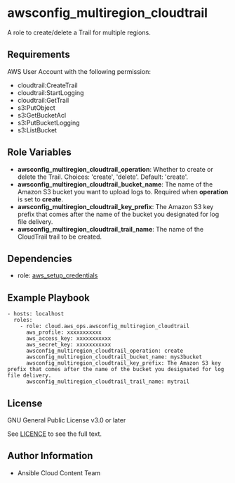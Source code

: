awsconfig_multiregion_cloudtrail
==================

A role to create/delete a Trail for multiple regions.

Requirements
------------

AWS User Account with the following permission:

* cloudtrail:CreateTrail
* cloudtrail:StartLogging
* cloudtrail:GetTrail
* s3:PutObject
* s3:GetBucketAcl
* s3:PutBucketLogging
* s3:ListBucket

Role Variables
--------------

* **awsconfig_multiregion_cloudtrail_operation**: Whether to create or delete the Trail. Choices: 'create', 'delete'. Default: 'create'.
* **awsconfig_multiregion_cloudtrail_bucket_name**: The name of the Amazon S3 bucket you want to upload logs to. Required when **operation** is set to **create**.
* **awsconfig_multiregion_cloudtrail_key_prefix**: The Amazon S3 key prefix that comes after the name of the bucket you designated for log file delivery.
* **awsconfig_multiregion_cloudtrail_trail_name**: The name of the CloudTrail trail to be created.

Dependencies
------------

- role: [aws_setup_credentials](../aws_setup_credentials/README.md)

Example Playbook
----------------

    - hosts: localhost
      roles:
        - role: cloud.aws_ops.awsconfig_multiregion_cloudtrail
          aws_profile: xxxxxxxxxxx
          aws_access_key: xxxxxxxxxxx
          aws_secret_key: xxxxxxxxxxx
          awsconfig_multiregion_cloudtrail_operation: create
          awsconfig_multiregion_cloudtrail_bucket_name: mys3bucket
          awsconfig_multiregion_cloudtrail_key_prefix: The Amazon S3 key prefix that comes after the name of the bucket you designated for log file delivery.
          awsconfig_multiregion_cloudtrail_trail_name: mytrail

License
-------

GNU General Public License v3.0 or later

See [LICENCE](https://github.com/ansible-collections/cloud.aws_ops/blob/main/LICENSE) to see the full text.

Author Information
------------------

- Ansible Cloud Content Team